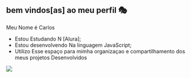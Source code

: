 ##  bem vindos[as] ao meu perfil 🎭

Meu Nome é Carlos

- Estou Estudando N [Alura];
- Estou desenvolvendo Na linguagem JavaScript;
- Utilizo Esse espaço para mimha organizaçao e compartilhamento dos meus projetos Desenvolvidos


![](https://media.tenor.com/5S7UeMNDIf8AAAAi/hang-loose-goal-celebration.gif)
